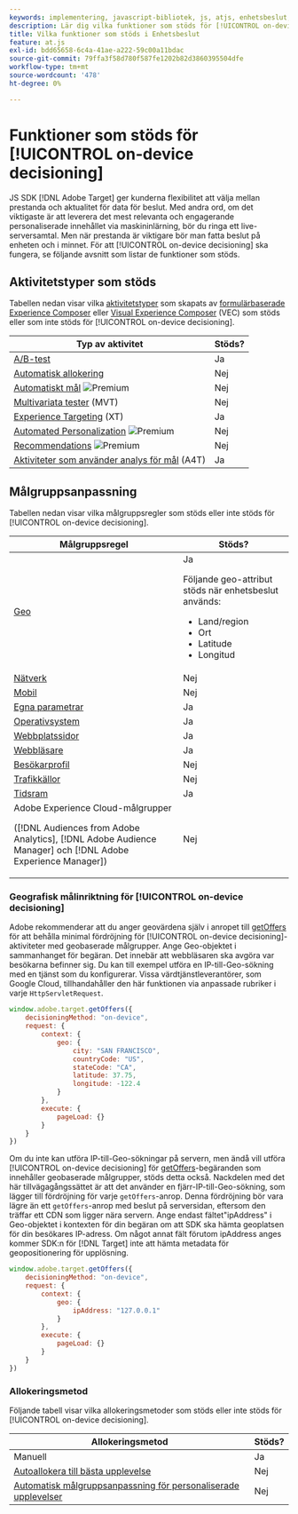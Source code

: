 ```yaml
---
keywords: implementering, javascript-bibliotek, js, atjs, enhetsbeslut, enhetsbeslut, enhetsbeslut, funktioner som stöds, $8
description: Lär dig vilka funktioner som stöds för [!UICONTROL on-device decisioning].
title: Vilka funktioner som stöds i Enhetsbeslut
feature: at.js
exl-id: bdd65658-6c4a-41ae-a222-59c00a11bdac
source-git-commit: 79ffa3f58d780f587fe1202b82d3860395504dfe
workflow-type: tm+mt
source-wordcount: '478'
ht-degree: 0%

---
```


# Funktioner som stöds för [!UICONTROL on-device decisioning]

JS SDK [!DNL Adobe Target] ger kunderna flexibilitet att välja mellan prestanda och aktualitet för data för beslut. Med andra ord, om det viktigaste är att leverera det mest relevanta och engagerande personaliserade innehållet via maskininlärning, bör du ringa ett live-serversamtal. Men när prestanda är viktigare bör man fatta beslut på enheten och i minnet. För att [!UICONTROL on-device decisioning] ska fungera, se följande avsnitt som listar de funktioner som stöds.

## Aktivitetstyper som stöds

Tabellen nedan visar vilka [aktivitetstyper](https://experienceleague.adobe.com/docs/target/using/activities/target-activities-guide.html) som skapats av [formulärbaserade Experience Composer](https://experienceleague.adobe.com/docs/target/using/experiences/form-experience-composer.html) eller [Visual Experience Composer](https://experienceleague.adobe.com/docs/target/using/experiences/vec/visual-experience-composer.html) (VEC) som stöds eller som inte stöds för [!UICONTROL on-device decisioning].

| Typ av aktivitet | Stöds? |
| --- | --- |
| [A/B-test](https://experienceleague.adobe.com/docs/target/using/activities/abtest/test-ab.html) | Ja |
| [Automatisk allokering](https://experienceleague.adobe.com/docs/target/using/activities/auto-allocate/automated-traffic-allocation.html) | Nej |
| [Automatiskt mål](https://experienceleague.adobe.com/docs/target/using/activities/auto-target/auto-target-to-optimize.html) ![Premium](../../../assets/premium.png) | Nej |
| [Multivariata tester](https://experienceleague.adobe.com/docs/target/using/activities/multivariate-test/multivariate-testing.html) (MVT) | Nej |
| [Experience Targeting](https://experienceleague.adobe.com/docs/target/using/activities/experience-targeting/experience-target.html) (XT) | Ja |
| [Automated Personalization](https://experienceleague.adobe.com/docs/target/using/activities/automated-personalization/automated-personalization.html) ![Premium](../../../assets/premium.png) | Nej |
| [Recommendations](https://experienceleague.adobe.com/docs/target/using/recommendations/recommendations.html) ![Premium](../../../assets/premium.png) | Nej |
| [Aktiviteter som använder analys för mål](https://experienceleague.adobe.com/docs/target/using/integrate/a4t/a4t.html?) (A4T) | Ja |

## Målgruppsanpassning

Tabellen nedan visar vilka målgruppsregler som stöds eller inte stöds för [!UICONTROL on-device decisioning].

| Målgruppsregel | Stöds? |
| --- | --- |
| [Geo](https://experienceleague.adobe.com/docs/target/using/audiences/create-audiences/categories-audiences/geo.html) | Ja<P>Följande geo-attribut stöds när enhetsbeslut används:<ul><li>Land/region</li><li>Ort</li><li>Latitude</li><li>Longitud</li></ul> |
| [Nätverk](https://experienceleague.adobe.com/docs/target/using/audiences/create-audiences/categories-audiences/network.html) | Nej |
| [Mobil](https://experienceleague.adobe.com/docs/target/using/audiences/create-audiences/categories-audiences/mobile.html) | Nej |
| [Egna parametrar](https://experienceleague.adobe.com/docs/target/using/audiences/create-audiences/categories-audiences/custom-parameters.html) | Ja |
| [Operativsystem](https://experienceleague.adobe.com/docs/target/using/audiences/create-audiences/categories-audiences/operating-system.html) | Ja |
| [Webbplatssidor](https://experienceleague.adobe.com/docs/target/using/audiences/create-audiences/categories-audiences/site-pages.html) | Ja |
| [Webbläsare](https://experienceleague.adobe.com/docs/target/using/audiences/create-audiences/categories-audiences/browser.html) | Ja |
| [Besökarprofil](https://experienceleague.adobe.com/docs/target/using/audiences/create-audiences/categories-audiences/visitor-profile.html) | Nej |
| [Trafikkällor](https://experienceleague.adobe.com/docs/target/using/audiences/create-audiences/categories-audiences/traffic-sources.html) | Nej |
| [Tidsram](https://experienceleague.adobe.com/docs/target/using/audiences/create-audiences/categories-audiences/time-frame.html) | Ja |
| Adobe Experience Cloud-målgrupper<P>([!DNL Audiences from Adobe Analytics], [!DNL Adobe Audience Manager] och [!DNL Adobe Experience Manager]) | Nej |

### Geografisk målinriktning för [!UICONTROL on-device decisioning]

Adobe rekommenderar att du anger geovärdena själv i anropet till [getOffers](/help/dev/implement/client-side/atjs/atjs-functions/adobe-target-getoffers-atjs-2.md) för att behålla minimal fördröjning för [!UICONTROL on-device decisioning]-aktiviteter med geobaserade målgrupper. Ange Geo-objektet i sammanhanget för begäran. Det innebär att webbläsaren ska avgöra var besökarna befinner sig. Du kan till exempel utföra en IP-till-Geo-sökning med en tjänst som du konfigurerar. Vissa värdtjänstleverantörer, som Google Cloud, tillhandahåller den här funktionen via anpassade rubriker i varje `HttpServletRequest`.

```javascript {line-numbers="true"}
window.adobe.target.getOffers({ 
    decisioningMethod: "on-device", 
    request: { 
        context: { 
            geo: { 
                city: "SAN FRANCISCO", 
                countryCode: "US", 
                stateCode: "CA", 
                latitude: 37.75, 
                longitude: -122.4 
            } 
        }, 
        execute: { 
            pageLoad: {} 
        } 
    } 
})
```

Om du inte kan utföra IP-till-Geo-sökningar på servern, men ändå vill utföra [!UICONTROL on-device decisioning] för [ getOffers](/help/dev/implement/client-side/atjs/atjs-functions/adobe-target-getoffers-atjs-2.md)-begäranden som innehåller geobaserade målgrupper, stöds detta också. Nackdelen med det här tillvägagångssättet är att det använder en fjärr-IP-till-Geo-sökning, som lägger till fördröjning för varje `getOffers`-anrop. Denna fördröjning bör vara lägre än ett `getOffers`-anrop med beslut på serversidan, eftersom den träffar ett CDN som ligger nära servern. Ange endast fältet&quot;ipAddress&quot; i Geo-objektet i kontexten för din begäran om att SDK ska hämta geoplatsen för din besökares IP-adress. Om något annat fält förutom ipAddress anges kommer SDK:n för [!DNL Target] inte att hämta metadata för geopositionering för upplösning.

```javascript {line-numbers="true"}
window.adobe.target.getOffers({ 
    decisioningMethod: "on-device", 
    request: { 
        context: { 
            geo: { 
                ipAddress: "127.0.0.1" 
            } 
        }, 
        execute: { 
            pageLoad: {} 
        } 
    } 
})
```

### Allokeringsmetod

Följande tabell visar vilka allokeringsmetoder som stöds eller inte stöds för [!UICONTROL on-device decisioning].

| Allokeringsmetod | Stöds? |
| --- | --- |
| Manuell | Ja |
| [Autoallokera till bästa upplevelse](https://experienceleague.adobe.com/docs/target/using/activities/auto-allocate/automated-traffic-allocation.html) | Nej |
| [Automatisk målgruppsanpassning för personaliserade upplevelser](https://experienceleague.adobe.com/docs/target/using/activities/auto-target/auto-target-to-optimize.html) | Nej |
